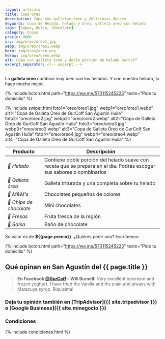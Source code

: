 ```yaml
---
layout: articulo
title: Copa Óreo
description: Copa con galletas óreo y deliciosos dulces
keywords: copa de Helado, helado y óreo, galleta oreo con helado
tags: [Copas, Dulce, Chocolate]
category: Copas
precio: 9000
src: img/oreo/oreo1.jpg
webp: img/oreo/oreo1.webp
hero: img/oreo/oreo.png
herow: img/oreo/oreo.webp
alt: Copa con galleta óreo y doble porción de Helado GurCoff
excerpt_separator: <!-- excerpt -->
---
```

La **galleta óreo** combina muy bien con los helados. Y con nuestro helado, lo hace mucho mejor.

<!-- excerpt -->

{% include boton.html path="https://wa.me/573115245225" texto="Pide tu domicilio" %}

<!-- Swiper -->
{% include swiper.html foto1="oreo/oreo1.jpg" webp1="oreo/oreo1.webp" alt1="Copa de Galleta Óreo de GurCoff San Agustín Huila" foto2="oreo/oreo2.jpg" webp2="oreo/oreo2.webp" alt2="Copa de Galleta Óreo de GurCoff San Agustín Huila" foto3="oreo/oreo3.jpg" webp3="oreo/oreo3.webp" alt3="Copa de Galleta Óreo de GurCoff San Agustín Huila" foto4="oreo/oreo4.jpg" webp4="oreo/oreo4.webp" alt4="Copa de Galleta Óreo de GurCoff San Agustín Huila" %}

| Producto | Descripción |
| ----------- | ------ |
| *🍦 Helado* | Contiene doble porción del helado suave con receta que se prepara en el día. Podrás escoger sus sabores o combinarlos |
| *🍪 Galleta óreo* | Galleta triturada y una completa sobre tu helado |
| *🍬 M&M's* | Chocolates pequeños de colores |
| *🌰 Chips de chocolate* | Mini chocolates |
| *🍓 Fresas* | Fruta fresca de la región |
| *🍫 Salsa* | Baño de chocolate |

Su valor es de **${{page.precio}}**. ¿Quieres pedir uno? Escríbenos:

{% include boton.html path="https://wa.me/573115245225" texto="Pide tu domicilio" %}

## Qué opinan en San Agustín del {{ page.title }}

> **En Facebook [@GurCoff]({{site.facebook}}) - Will Burnell:** Very excellent icecream and frozen yoghurt. I have tried the Vanilla and the plain and always with Maracuya syrup. Riquisima!

### Deja tu opinión también en [TripAdvisor]({{ site.tripadvisor }}) o [Google Business]({{ site.minegocio }})

### Condiciones

{% include condiciones.html %}
